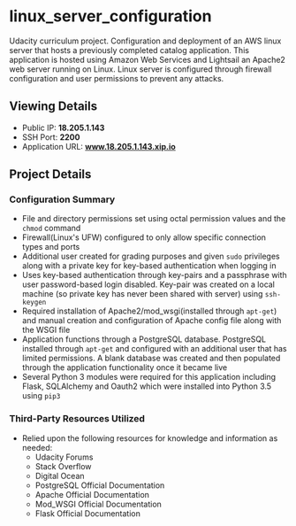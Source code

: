 # linux_server_configuration
  Udacity curriculum project. Configuration and deployment of an AWS linux server that hosts 
  a previously completed catalog application. This application is hosted using Amazon Web Services 
  and Lightsail an Apache2 web server running on Linux. Linux server is configured through firewall 
  configuration and user permissions to prevent any attacks. 

## Viewing Details
  * Public IP: **18.205.1.143**
  * SSH Port: **2200**
  * Application URL: **www.18.205.1.143.xip.io**

## Project Details
  ### Configuration Summary
  * File and directory permissions set using octal permission values and the `chmod` command
  * Firewall(Linux's UFW) configured to only allow specific connection types and ports
  * Additional user created for grading purposes and given `sudo` privileges along with a private
    key for key-based authentication when logging in 
  * Uses key-based authentication through key-pairs and a passphrase with user password-based 
    login disabled. Key-pair was created on a local machine (so private key has never been shared 
    with server) using `ssh-keygen`
  * Required installation of Apache2/mod_wsgi(installed through `apt-get`) and manual creation 
    and configuration of Apache config file along with the WSGI file
  * Application functions through a PostgreSQL database. PostgreSQL installed through `apt-get` and 
    configured with an additional user that has limited permissions. A blank database was created and 
    then populated through the application functionality once it became live
  * Several Python 3 modules were required for this application including Flask, SQLAlchemy and Oauth2 
    which were installed into Python 3.5 using `pip3`

  ### Third-Party Resources Utilized
  * Relied upon the following resources for knowledge and information as needed:
    * Udacity Forums
    * Stack Overflow
    * Digital Ocean
    * PostgreSQL Official Documentation
    * Apache Official Documentation
    * Mod_WSGI Official Documentation
    * Flask Official Documentation
